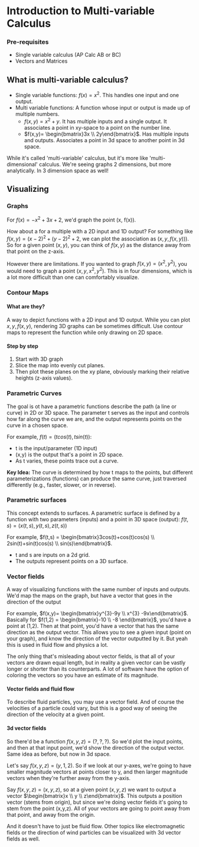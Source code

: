 # Introduction to Multi-variable Calculus

### Pre-requisites
- Single variable calculus (AP Calc AB or BC)
- Vectors and Matrices 

## What is multi-variable calculus?
- Single variable functions: $f(x) = x^{2}$. This handles one input and one output.
- Multi variable functions: A function whose input or output is made up of multiple numbers.
  - $f(x,y) = x^{2}+y$. It has multiple inputs and a single output. It associates a point in xy-space to a point on the number line.
  - $f(x,y)= \begin{bmatrix}3x \\ 2y\end{bmatrix}$. Has multiple inputs and outputs. Associates a point in 3d space to another point in 3d space. 

While it's called 'multi-variable' calculus, but it's more like 'multi-dimensional' calculus. We're seeing graphs 2 dimensions, but more analytically. In 3 dimension space as well!

## Visualizing 

### Graphs
For $f(x)=-x^{2}+3x+2$, we'd graph the point (x, f(x)). 

How about a for a multiple with a 2D input and 1D output? For something like $f(x,y) = (x-2)^{2}+(y-2)^{2}+2$, we can plot the association as $(x,y, f(x,y)))$. So for a given point $(x,y)$, you can think of $f(x,y)$ as the distance away from that point on the z-axis. 

However there are limitations. If you wanted to graph $f(x,y) = (x^{2}, y^{2})$, you would need to graph a point $(x,y,x^{2},y^{2})$. This is in four dimensions, which is a lot more difficult than one can comfortably visualize.

### Contour Maps

#### What are they?
A way to depict functions with a 2D input and 1D output. While you can plot $x,y, f(x,y)$, rendering 3D graphs can be sometimes difficult. Use contour maps to represent the function while only drawing on 2D space.

#### Step by step
1. Start with 3D graph
2. Slice the map into evenly cut planes.
3. Then plot these planes on the xy plane, obviously marking their relative heights (z-axis values).

### Parametric Curves
The goal is ot have a parametric functions describe the path (a line or curve) in 2D or 3D space. The parameter t serves as the input and controls how far along the curve we are, and the output represents points on the curve in a chosen space.

For example, $f(t)=(tcos(t),tsin(t))$:
  - t is the input/parameter (1D input)
  - (x,y) is the output that's a point in 2D space.
  - As t varies, these points trace out a curve.

**Key Idea:** The curve is determined by how t maps to the points, but different parameterizations (functions) can produce the same curve, just traversed differently (e.g., faster, slower, or in reverse).

### Parametric surfaces
This concept extends to surfaces. A parametric surface is defined by a function with two parameters (inputs) and a point in 3D space (output): $f(t,s)=(x(t,s), y(t,s), z(t,s))$


For example, $f(t,s) = \begin{bmatrix}3cos(t)+cos(t)cos(s) \\ 2sin(t)+sin(t)cos(s) \\ sin(s)\end{bmatrix}$. 
  - t and s are inputs on a 2d grid.
  - The outputs represent points on a 3D surface. 

### Vector fields
A way of visualizing functions with the same number of inputs and outputs. We'd map the maps on the graph, but have a vector that goes in the direction of the output

For example, $f(x,y)= \begin{bmatrix}y^{3}-9y \\ x^{3} -9x\end{bmatrix}$. Basically for $f(1,2) = \begin{bmatrix}-10 \\ -8 \end{bmatrix}$, you'd have a point at (1,2). Then at that point, you'd have a vector that has the same direction as the output vector. This allows you to see a given input (point on your graph), and know the direction of the vector outputted by it. But yeah this is used in fluid flow and physics a lot.

The only thing that's misleading about vector fields, is that all of your vectors are drawn equal length, but in reality a given vector can be vastly longer or shorter than its counterparts. A lot of software have the option of coloring the vectors so you have an estimate of its magnitude.

#### Vector fields and fluid flow 
To describe fluid particles, you may use a vector field. And of course the velocities of a particle could vary, but this is a good way of seeing the direction of the velocity at a given point.

#### 3d vector fields
So there'd be a function $f(x,y,z) = (?, ?, ?)$. So we'd plot the input points, and then at that input point, we'd show the direction of the output vector. Same idea as before, but now in 3d space. 

Let's say $f(x,y,z) = (y, 1, 2)$. So if we look at our y-axes, we're going to have smaller magnitude vectors at points closer to y, and then larger magnitude vectors when they're further away from the y-axis.

Say $f(x,y,z) = (x,y,z)$, so at a given point $(x,y,z)$ we want to output a vector $\begin{bmatrix}x \\ y \\ z\end{bmatrix}$. This outputs a position vector (stems from origin), but since we're doing vector fields it's going to stem from the point (x,y,z). All of your vectors are going to point away from that point, and away from the origin.

And it doesn't have to just be fluid flow. Other topics like electromagnetic fields or the direction of wind particles can be visualized with 3d vector fields as well.